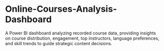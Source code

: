 # Online-Courses-Analysis-Dashboard
A Power BI dashboard analyzing recorded course data, providing insights on course distribution, engagement, top instructors, language preferences, and skill trends to guide strategic content decisions.
